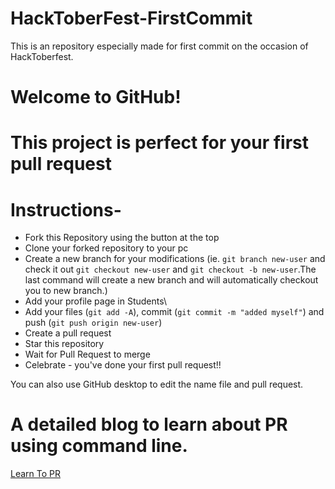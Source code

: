 # HackToberFest-FirstCommit
This is an repository especially made for first commit on the occasion of HackToberfest.
# Welcome to GitHub!

# This project is perfect for your first pull request

# Instructions-

* Fork this Repository using the button at the top
* Clone your forked repository to your pc
* Create a new branch for your modifications (ie. ```git branch new-user``` and check it out ```git checkout new-user``` and ```git checkout -b new-user```.The last command will create a new branch and will automatically checkout you to new branch.)
* Add your profile page in Students\
* Add your files (```git add -A```), commit (```git commit -m "added myself"```) and push (```git push origin new-user```)
* Create a pull request
* Star this repository
* Wait for Pull Request to merge
* Celebrate - you've done your first pull request!! 


You can also use GitHub desktop to edit the name file and pull request.

# A detailed blog to learn about PR using command line.
[Learn To PR](https://codeburst.io/a-step-by-step-guide-to-making-your-first-github-contribution-5302260a2940)
